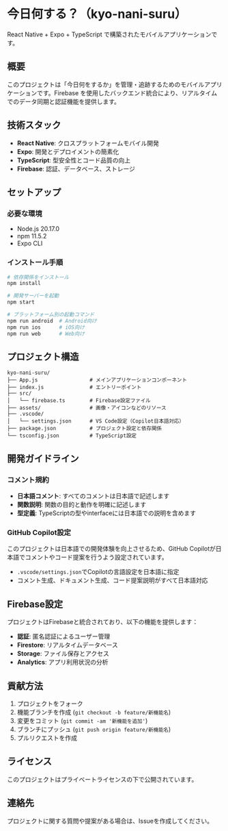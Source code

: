 # 今日何する？（kyo-nani-suru）

React Native + Expo + TypeScript で構築されたモバイルアプリケーションです。

## 概要

このプロジェクトは「今日何をするか」を管理・追跡するためのモバイルアプリケーションです。Firebase を使用したバックエンド統合により、リアルタイムでのデータ同期と認証機能を提供します。

## 技術スタック

- **React Native**: クロスプラットフォームモバイル開発
- **Expo**: 開発とデプロイメントの簡素化
- **TypeScript**: 型安全性とコード品質の向上
- **Firebase**: 認証、データベース、ストレージ

## セットアップ

### 必要な環境

- Node.js 20.17.0
- npm 11.5.2
- Expo CLI

### インストール手順

```bash
# 依存関係をインストール
npm install

# 開発サーバーを起動
npm start

# プラットフォーム別の起動コマンド
npm run android  # Android向け
npm run ios      # iOS向け  
npm run web      # Web向け
```

## プロジェクト構造

```
kyo-nani-suru/
├── App.js                 # メインアプリケーションコンポーネント
├── index.js               # エントリーポイント
├── src/
│   └── firebase.ts        # Firebase設定ファイル
├── assets/                # 画像・アイコンなどのリソース
├── .vscode/
│   └── settings.json      # VS Code設定（Copilot日本語対応）
├── package.json           # プロジェクト設定と依存関係
└── tsconfig.json          # TypeScript設定
```

## 開発ガイドライン

### コメント規約

- **日本語コメント**: すべてのコメントは日本語で記述します
- **関数説明**: 関数の目的と動作を明確に記述します
- **型定義**: TypeScriptの型やinterfaceには日本語での説明を含めます

### GitHub Copilot設定

このプロジェクトは日本語での開発体験を向上させるため、GitHub Copilotが日本語でコメントやコード提案を行うよう設定されています。

- `.vscode/settings.json`でCopilotの言語設定を日本語に指定
- コメント生成、ドキュメント生成、コード提案説明がすべて日本語対応

## Firebase設定

プロジェクトはFirebaseと統合されており、以下の機能を提供します：

- **認証**: 匿名認証によるユーザー管理
- **Firestore**: リアルタイムデータベース
- **Storage**: ファイル保存とアクセス
- **Analytics**: アプリ利用状況の分析

## 貢献方法

1. プロジェクトをフォーク
2. 機能ブランチを作成 (`git checkout -b feature/新機能名`)
3. 変更をコミット (`git commit -am '新機能を追加'`)
4. ブランチにプッシュ (`git push origin feature/新機能名`)
5. プルリクエストを作成

## ライセンス

このプロジェクトはプライベートライセンスの下で公開されています。

## 連絡先

プロジェクトに関する質問や提案がある場合は、Issueを作成してください。